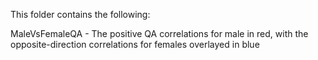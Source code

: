 This folder contains the following: 

MaleVsFemaleQA - The positive QA correlations for male in red, with the opposite-direction correlations for females overlayed in blue
